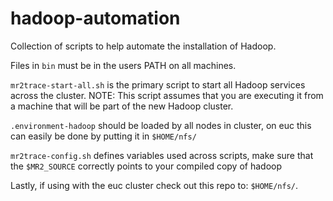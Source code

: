 hadoop-automation
=================

Collection of scripts to help automate the installation of Hadoop.

Files in `bin` must be in the users PATH on all machines.

`mr2trace-start-all.sh` is the primary script to start all Hadoop services across the cluster.
NOTE: This script assumes that you are executing it from a machine that will be part of the new Hadoop cluster.

`.environment-hadoop` should be loaded by all nodes in cluster, on euc this can easily be done by putting it in `$HOME/nfs/`

`mr2trace-config.sh` defines variables used across scripts, make sure that the `$MR2_SOURCE` correctly points to your compiled copy of hadoop

Lastly, if using with the euc cluster check out this repo to: `$HOME/nfs/`.

